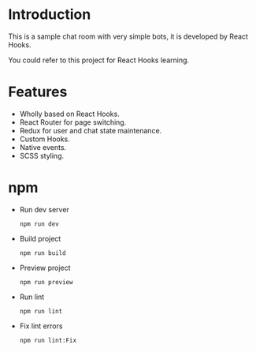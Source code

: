 # Introduction
This is a sample chat room with very simple bots, it is developed by React Hooks. 

You could refer to this project for React Hooks learning.

# Features
- Wholly based on React Hooks.
- React Router for page switching.
- Redux for user and chat state maintenance.
- Custom Hooks.
- Native events.
- SCSS styling.

# npm
- Run dev server

  ```
  npm run dev
  ```
- Build project
  ```
  npm run build
  ```
- Preview project
  ```
  npm run preview
  ```
- Run lint
  ```
  npm run lint
  ```
- Fix lint errors
  ```
  npm run lint:Fix
  ```
